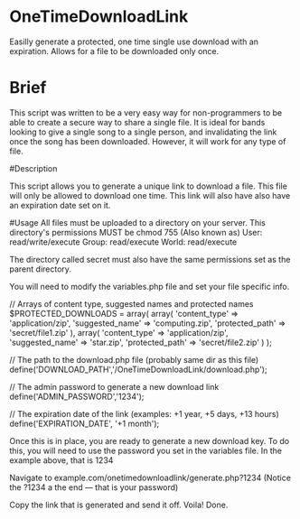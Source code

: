 # OneTimeDownloadLink
Easilly generate a protected, one time single use download with an expiration. Allows for a file to be downloaded only once. 
# Brief

This script was written to be a very easy way for non-programmers to be able to create a secure way to share a single file. It is ideal for bands looking to give a single song to a single person, and invalidating the link once the song has been downloaded. However, it will work for any type of file.

#Description

This script allows you to generate a unique link to download a file. This file will only be allowed to download one time. This link will also have also have an expiration date set on it.

#Usage
All files must be uploaded to a directory on your server. This directory's permissions MUST be chmod 755 (Also known as) User: read/write/execute Group: read/execute World: read/execute

The directory called secret must also have the same permissions set as the parent directory.

You will need to modify the variables.php file and set your file specific info.

// Arrays of content type, suggested names and protected names
$PROTECTED_DOWNLOADS = array(
    array(
        'content_type' => 'application/zip', 
        'suggested_name' => 'computing.zip', 
        'protected_path' => 'secret/file1.zip'
    ),
    array(
        'content_type' => 'application/zip', 
        'suggested_name' => 'star.zip', 
        'protected_path' => 'secret/file2.zip'
    )
);

// The path to the download.php file (probably same dir as this file)
define('DOWNLOAD_PATH','/OneTimeDownloadLink/download.php');

// The admin password to generate a new download link
define('ADMIN_PASSWORD','1234');

// The expiration date of the link (examples: +1 year, +5 days, +13 hours)
define('EXPIRATION_DATE', '+1 month');

Once this is in place, you are ready to generate a new download key. To do this, you will need to use the password you set in the variables file. In the example above, that is 1234

Navigate to example.com/onetimedownloadlink/generate.php?1234 (Notice the ?1234 a the end — that is your password)

Copy the link that is generated and send it off. Voila! Done.

